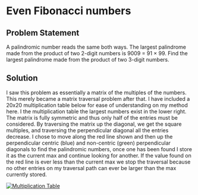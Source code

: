 # Even Fibonacci numbers

## Problem Statement
A palindromic number reads the same both ways. The largest palindrome made from the product of two 2-digit numbers is 9009 = 91 × 99.
Find the largest palindrome made from the product of two 3-digit numbers.

## Solution
I saw this problem as essentially a matrix of the multiples of the numbers. This merely became a matrix traversal problem after that. I have included a 20x20 multiplication table below for ease of understanding on my method here. I the multiplication table the largest numbers exist in the lower right. The matrix is fully symmetric and thus only half of the entries must be considered. By traversing the matrix up the diagonal, we get the square multiples, and traversing the perpendicular diagonal all the entries decrease. I chose to move along the red line shown and then up the perpendicular centric (blue) and non-centric (green) perpendicular diagonals to find the palindromic numbers, once one has been found I store it as the current max and continue looking for another. If the value found on the red line is ever less than the current max we stop the traversal because no other entries on my traversal path can ever be larger than the max currently stored.

<a href="https://github.com/AncientAbysswalker/Projekt-Euler/blob/master/Euler Projekt 4/20x20.gif" target="_blank"><img src="https://github.com/AncientAbysswalker/Projekt-Euler/blob/master/Euler Projekt 4/20x20.gif" title="Multiplication Table" /></a>